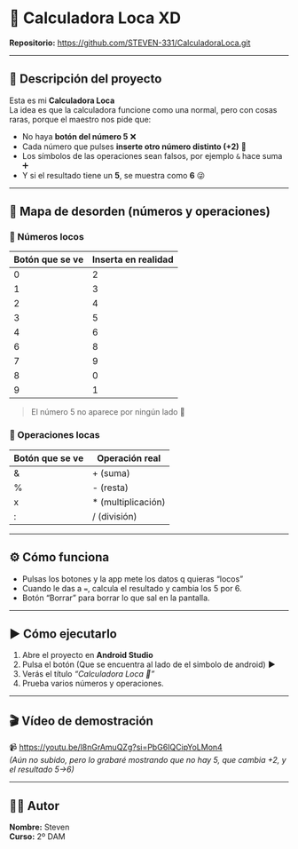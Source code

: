 # 🧮 Calculadora Loca XD

**Repositorio:** https://github.com/STEVEN-331/CalculadoraLoca.git

---

## 📱 Descripción del proyecto

Esta es mi **Calculadora Loca**  
La idea es que la calculadora funcione como una normal, pero con cosas raras, porque el maestro nos pide que:

- No haya **botón del número 5** ❌
- Cada número que pulses **inserte otro número distinto (+2)** 🔢
- Los símbolos de las operaciones sean falsos, por ejemplo `&` hace suma ➕
- Y si el resultado tiene un **5**, se muestra como **6** 😜


---

## 🧮 Mapa de desorden (números y operaciones)

### 🔢 Números locos
| Botón que se ve | Inserta en realidad |
|-----------------|---------------------|
| 0               | 2                   |
| 1               | 3                   |
| 2               | 4                   |
| 3               | 5                   |
| 4               | 6                   |
| 6               | 8                   |
| 7               | 9                   |
| 8               | 0                   |
| 9               | 1                   |

> El número 5 no aparece por ningún lado 👻

### 🔣 Operaciones locas
| Botón que se ve | Operación real     |
|-----------------|--------------------|
| &               | + (suma)           |
| %               | - (resta)          |
| x               | * (multiplicación) |
| :               | / (división)       |

---

## ⚙️ Cómo funciona

- Pulsas los botones y la app mete los datos q quieras “locos” 
- Cuando le das a `=`, calcula el resultado y cambia los 5 por 6.
- Botón “Borrar” para borrar lo que sal en la pantalla.

---

## ▶️ Cómo ejecutarlo

1. Abre el proyecto en **Android Studio**
2. Pulsa el botón (Que se encuentra al lado de el simbolo de android) **▶️**
3. Verás el título *“Calculadora Loca 🤪”*
4. Prueba varios números y operaciones.

---

## 🎬 Vídeo de demostración

📹 https://youtu.be/l8nGrAmuQZg?si=PbG6IQCipYoLMon4  
*(Aún no subido, pero lo grabaré mostrando que no hay 5, que cambia +2, y el resultado 5→6)*

---

## 👨‍💻 Autor

**Nombre:** Steven  
**Curso:** 2º DAM  



